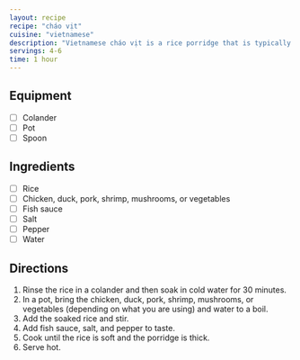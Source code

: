 ```yaml
---
layout: recipe
recipe: "cháo vịt"
cuisine: "vietnamese"
description: "Vietnamese cháo vịt is a rice porridge that is typically made with chicken, duck, or pork. It can also be made with other ingredients such as shrimp, mushrooms, or vegetables."
servings: 4-6
time: 1 hour
---
```


## Equipment
- [ ] Colander
- [ ] Pot
- [ ] Spoon

## Ingredients
- [ ] Rice
- [ ] Chicken, duck, pork, shrimp, mushrooms, or vegetables
- [ ] Fish sauce
- [ ] Salt
- [ ] Pepper
- [ ] Water

## Directions
1. Rinse the rice in a colander and then soak in cold water for 30 minutes.
2. In a pot, bring the chicken, duck, pork, shrimp, mushrooms, or vegetables (depending on what you are using) and water to a boil.
3. Add the soaked rice and stir.
4. Add fish sauce, salt, and pepper to taste.
5. Cook until the rice is soft and the porridge is thick.
6. Serve hot.
